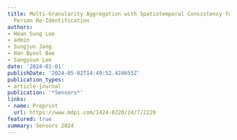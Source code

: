 ```yaml
---
title: Multi-Granularity Aggregation with Spatiotemporal Consistency for Video-Based
  Person Re-Identification
authors:
- Hean Sung Lee
- admin
- Sungjun Jang
- Han Byeol Bae
- Sangyoun Lee
date: '2024-01-01'
publishDate: '2024-05-02T14:49:52.424655Z'
publication_types:
- article-journal
publication: '*Sensors*'
links:
- name: Preprint
  url: https://www.mdpi.com/1424-8220/24/7/2229
featured: true
summary: Sensors 2024
---
```

